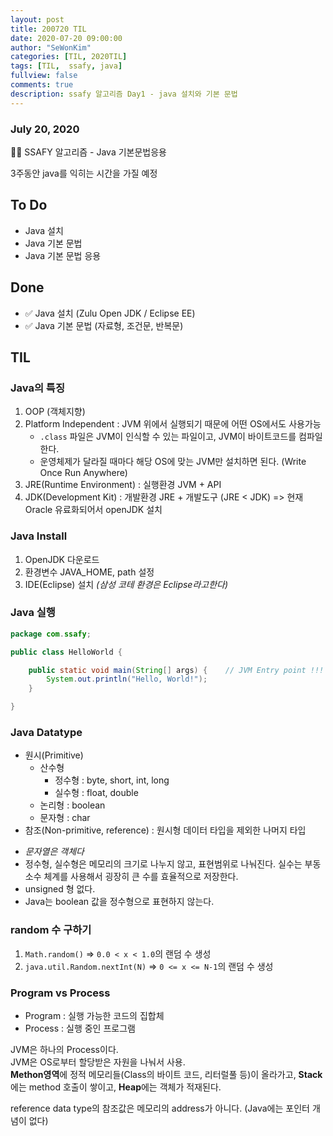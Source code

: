 ```yaml
---
layout: post
title: 200720 TIL
date: 2020-07-20 09:00:00
author: "SeWonKim"
categories: [TIL, 2020TIL]
tags: [TIL,  ssafy, java]
fullview: false
comments: true
description: ssafy 알고리즘 Day1 - java 설치와 기본 문법
---
```


### July 20, 2020

👨‍💻 SSAFY 알고리즘 - Java 기본문법응용

3주동안 java를 익히는 시간을 가질 예정

## To Do

- Java 설치
- Java 기본 문법
- Java 기본 문법 응용

## Done

- ✅ Java 설치 (Zulu Open JDK / Eclipse EE)
- ✅ Java 기본 문법 (자료형, 조건문, 반복문)

## TIL

### Java의 특징

1. OOP (객체지향)
2. Platform Independent : JVM 위에서 실행되기 때문에 어떤 OS에서도 사용가능
   - `.class` 파일은 JVM이 인식할 수 있는 파일이고, JVM이 바이트코드를 컴파일한다.
   - 운영체제가 달라질 때마다 해당 OS에 맞는 JVM만 설치하면 된다. (Write Once Run Anywhere)
3. JRE(Runtime Environment) : 실행환경 JVM + API
4. JDK(Development Kit) : 개발환경 JRE + 개발도구 (JRE < JDK) => 현재 Oracle 유료화되어서 openJDK 설치

### Java Install

1. OpenJDK 다운로드
2. 환경변수 JAVA_HOME, path 설정
3. IDE(Eclipse) 설치 _(삼성 코테 환경은 Eclipse라고한다)_

### Java 실행

```java
package com.ssafy;

public class HelloWorld {

	public static void main(String[] args) {    // JVM Entry point !!!
		System.out.println("Hello, World!");
	}

}
```

### Java Datatype

- 원시(Primitive)
  - 산수형
    - 정수형 : byte, short, int, long
    - 실수형 : float, double
  - 논리형 : boolean
  - 문자형 : char
- 참조(Non-primitive, reference) : 원시형 데이터 타입을 제외한 나머지 타입

* _문자열은 객체다_
* 정수형, 실수형은 메모리의 크기로 나누지 않고, 표현범위로 나눠진다. 실수는 부동소수 체계를 사용해서 굉장히 큰 수를 효율적으로 저장한다.
* unsigned 형 없다.
* Java는 boolean 값을 정수형으로 표현하지 않는다.

### random 수 구하기

1.  `Math.random()` => `0.0 < x < 1.0`의 랜덤 수 생성
2.  `java.util.Random.nextInt(N)` => `0 <= x <= N-1`의 랜덤 수 생성

### Program vs Process

- Program : 실행 가능한 코드의 집합체
- Process : 실행 중인 프로그램

JVM은 하나의 Process이다.  
JVM은 OS로부터 할당받은 자원을 나눠서 사용.  
**Methon영역**에 정적 메모리들(Class의 바이트 코드, 리터럴풀 등)이 올라가고, **Stack**에는 method 호출이 쌓이고, **Heap**에는 객체가 적재된다.

reference data type의 참조값은 메모리의 address가 아니다. (Java에는 포인터 개념이 없다)
